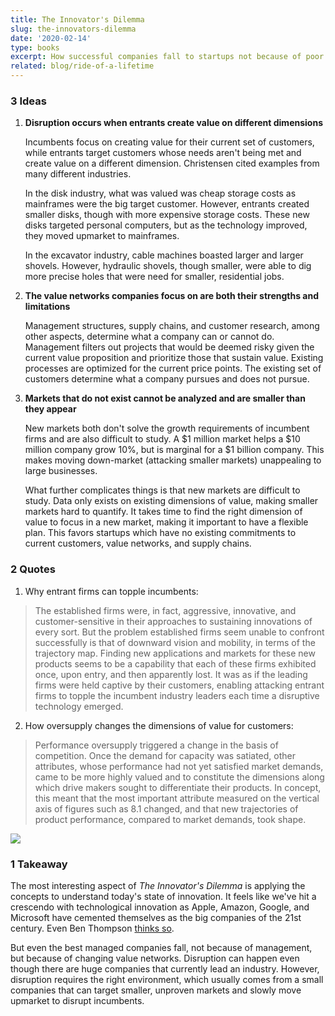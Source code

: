 ```yaml
---
title: The Innovator's Dilemma
slug: the-innovators-dilemma
date: '2020-02-14'
type: books
excerpt: How successful companies fall to startups not because of poor management, but changing value networks and limitations created by existing processes.
related: blog/ride-of-a-lifetime
---
```

### 3 Ideas

1. **Disruption occurs when entrants create value on different dimensions**

    Incumbents focus on creating value for their current set of customers, while entrants target customers whose needs aren't being met and create value on a different dimension. Christensen cited examples from many different industries.

    In the disk industry, what was valued was cheap storage costs as mainframes were the big target customer. However, entrants created smaller disks, though with more expensive storage costs. These new disks targeted personal computers, but as the technology improved, they moved upmarket to mainframes.

    In the excavator industry, cable machines boasted larger and larger shovels. However, hydraulic shovels, though smaller, were able to dig more precise holes that were need for smaller, residential jobs.

2. **The value networks companies focus on are both their strengths and limitations**

    Management structures, supply chains, and customer research, among other aspects, determine what a company can or cannot do. Management filters out projects that would be deemed risky given the current value proposition and prioritize those that sustain value. Existing processes are optimized for the current price points. The existing set of customers determine what a company pursues and does not pursue.

3. **Markets that do not exist cannot be analyzed and are smaller than they appear**

    New markets both don't solve the growth requirements of incumbent firms and are also difficult to study. A $1 million market helps a $10 million company grow 10%, but is marginal for a $1 billion company. This makes moving down-market (attacking smaller markets) unappealing to large businesses.

    What further complicates things is that new markets are difficult to study. Data only exists on existing dimensions of value, making smaller markets hard to quantify. It takes time to find the right dimension of value to focus in a new market, making it important to have a flexible plan. This favors startups which have no existing commitments to current customers, value networks, and supply chains.

### 2 Quotes

1. Why entrant firms can topple incumbents:
> The established firms were, in fact, aggressive, innovative, and customer-sensitive in their approaches to sustaining innovations of every sort. But the problem established firms seem unable to confront successfully is that of downward vision and mobility, in terms of the trajectory map. Finding new applications and markets for these new products seems to be a capability that each of these firms exhibited once, upon entry, and then apparently lost. It was as if the leading firms were held captive by their customers, enabling attacking entrant firms to topple the incumbent industry leaders each time a disruptive technology emerged.

2. How oversupply changes the dimensions of value for customers:
> Performance oversupply triggered a change in the basis of competition. Once the demand for capacity was satiated, other attributes, whose performance had not yet satisfied market demands, came to be more highly valued and to constitute the dimensions along which drive makers sought to differentiate their products. In concept, this meant that the most important attribute measured on the vertical axis of figures such as 8.1 changed, and that new trajectories of product performance, compared to market demands, took shape.

![](/blog/innovators-dilemma/oversupply.jpg)

### 1 Takeaway

The most interesting aspect of *The Innovator's Dilemma* is applying the concepts to understand today's state of innovation. It feels like we've hit a crescendo with technological innovation as Apple, Amazon, Google, and Microsoft have cemented themselves as the big companies of the 21st century. Even Ben Thompson [thinks so](https://stratechery.com/2020/the-end-of-the-beginning/).

But even the best managed companies fall, not because of management, but because of changing value networks. Disruption can happen even though there are huge companies that currently lead an industry. However, disruption requires the right environment, which usually comes from a small companies that can target smaller, unproven markets and slowly move upmarket to disrupt incumbents.
